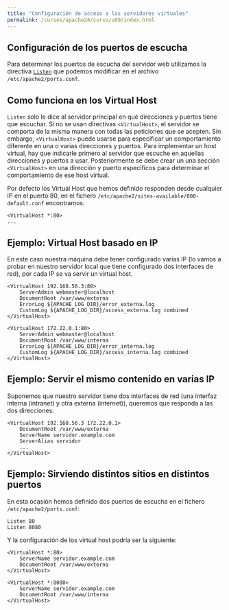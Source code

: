 ```yaml
---
title: "Configuración de acceso a los servidores virtuales"
permalink: /cursos/apache24/curso/u09/index.html
---
```


## Configuración de los puertos de escucha

Para determinar los puertos de escucha del servidor web utilizamos la directiva [`Listen`](http://httpd.apache.org/docs/2.4/es/mod/mpm_common.html#listen) que podemos modificar en el archivo `/etc/apache2/ports.conf`.

## Como funciona en los Virtual Host

`Listen` solo le dice al servidor principal en qué direcciones y puertos tiene que escuchar. Si no se usan directivas `<VirtualHost>`, el servidor se comporta de la misma manera con todas las peticiones que se acepten. Sin embargo, `<VirtualHost>` puede usarse para especificar un comportamiento diferente en una o varias direcciones y puertos. Para implementar un host virtual, hay que indicarle primero al servidor que escuche en aquellas direcciones y puertos a usar. Posteriormente se debe crear un una sección `<VirtualHost>` en una dirección y puerto específicos para determinar el comportamiento de ese host virtual. 

Por defecto los Virtual Host que hemos definido responden desde cualquier IP en el puerto 80, en el fichero `/etc/apache2/sites-available/000-default.conf` encontramos:

	<VirtualHost *:80>
	...

## Ejemplo: Virtual Host basado en IP

En este caso nuestra máquina debe tener configurado varias IP (lo vamos a probar en nuestro servidor local que tiene configurado dos interfaces de red), por cada IP se va servir un virtual host.

	<VirtualHost 192.168.56.3:80>
	    ServerAdmin webmaster@localhost
	    DocumentRoot /var/www/externa
	    ErrorLog ${APACHE_LOG_DIR}/error_externa.log
	    CustomLog ${APACHE_LOG_DIR}/access_externa.log combined
	</VirtualHost>	

	<VirtualHost 172.22.0.1:80>
	    ServerAdmin webmaster@localhost
	    DocumentRoot /var/www/interna
	    ErrorLog ${APACHE_LOG_DIR}/error_interna.log
	    CustomLog ${APACHE_LOG_DIR}/access_interna.log combined
	</VirtualHost>

## Ejemplo: Servir el mismo contenido en varias IP

Suponemos que nuestro servidor tiene dos interfaces de red (una interfaz interna (intranet) y otra externa (internet)), queremos que responda a las dos direcciones:

	<VirtualHost 192.168.56.3 172.22.0.1>
    	DocumentRoot /var/www/externa
    	ServerName servidor.example.com
    	ServerAlias servidor
    	...
	</VirtualHost>

## Ejemplo: Sirviendo distintos sitios en distintos puertos

En esta ocasión hemos definido dos puertos de escucha en el fichero `/etc/apache2/ports.conf`:

	Listen 80
	Listen 8080

Y la configuración de los virtual host podría ser la siguiente:

	<VirtualHost *:80>
    	ServerName servidor.example.com
    	DocumentRoot /var/www/externa
	</VirtualHost>

	<VirtualHost *:8080>
    	ServerName servidor.example.com
    	DocumentRoot /var/www/interna
	</VirtualHost>

